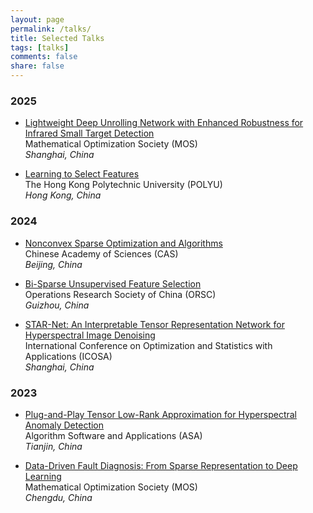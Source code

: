 ```yaml
---
layout: page
permalink: /talks/
title: Selected Talks
tags: [talks]
comments: false
share: false
---
```



### 2025
* <a href="../talks/2025-MOS.pdf" class="textlink" target="_blank"> Lightweight Deep Unrolling Network with Enhanced Robustness for Infrared Small Target Detection  </a> <br>
Mathematical Optimization Society (MOS) <br>
<i>Shanghai, China</i><br>


* <a href="../talks/2025-POLYU.pdf" class="textlink" target="_blank"> Learning to Select Features </a> <br>
The Hong Kong Polytechnic University (POLYU) <br>
<i>Hong Kong, China</i><br>


### 2024

* <a href="../talks/2024-CAS.pdf" class="textlink" target="_blank"> Nonconvex Sparse Optimization and Algorithms</a> <br>
Chinese Academy of Sciences (CAS) <br>
<i>Beijing, China</i><br>

* <a href="../talks/2024-ORSC.pdf" class="textlink" target="_blank"> Bi-Sparse Unsupervised Feature Selection </a> <br>
Operations Research Society of China  (ORSC) <br>
<i>Guizhou, China</i><br>

* <a href="../talks/2024-ICOSA.pdf" class="textlink" target="_blank"> STAR-Net: An Interpretable Tensor Representation Network for Hyperspectral Image Denoising </a> <br>
International Conference on Optimization and Statistics with Applications (ICOSA) <br>
<i>Shanghai, China</i><br>



### 2023

* <a href="../talks/2023-ASA.pdf" class="textlink" target="_blank"> Plug-and-Play Tensor Low-Rank Approximation for Hyperspectral Anomaly Detection </a> <br>
Algorithm Software and Applications (ASA) <br>
<i>Tianjin, China</i><br>


* <a href="../talks/2023-MOS.pdf" class="textlink" target="_blank"> Data-Driven Fault Diagnosis: From Sparse Representation to Deep Learning </a> <br>
Mathematical Optimization Society (MOS) <br>
<i>Chengdu, China</i><br>

